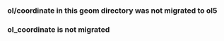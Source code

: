### ol/coordinate in this geom directory was not migrated to ol5

###  ol_coordinate is not migrated